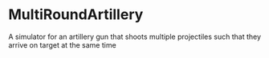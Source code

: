 # MultiRoundArtillery
A simulator for an artillery gun that shoots multiple projectiles such that they arrive on target at the same time
